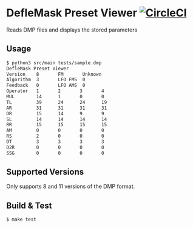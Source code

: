 # DefleMask Preset Viewer [![CircleCI](https://circleci.com/gh/rhargreaves/deflemask-preset-viewer.svg?style=svg)](https://circleci.com/gh/rhargreaves/deflemask-preset-viewer)
Reads DMP files and displays the stored parameters

## Usage

```sh
$ python3 src/main tests/sample.dmp
DefleMask Preset Viewer
Version    8       FM       Unknown
Algorithm  3       LFO FMS  0
Feedback   0       LFO AMS  0
Operator   1       2       3       4
MUL        14      1       0       0
TL         39      24      24      19
AR         31      31      31      31
DR         15      14      9       9
SL         14      14      14      14
RR         15      15      15      15
AM         0       0       0       0
RS         2       0       0       0
DT         3       3       3       3
D2R        0       0       0       0
SSG        0       0       0       0
```

## Supported Versions

Only supports 8 and 11 versions of the DMP format.

## Build & Test

```sh
$ make test
```
